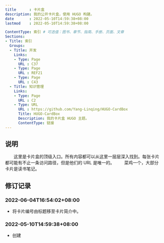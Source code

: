 ```yaml
---
title      : 卡片盒
description: 我的公开卡片盒，使用 HUGO 构建。
date       : 2022-05-10T14:59:38+08:00
lastmod    : 2022-05-10T14:59:38+08:00

ContentType: 索引 # 可选值：图书、章节、指南、手册、页面、文章
Sections:
- Title: 索引
  Groups:
  - Title: 开发
    Links:
    - Type: Page
      URL : C37
    - Type: Page
      URL : REF21
    - Type: Page
      URL : C43
  - Title: 知识管理
    Links:
    - Type: Page
      URL : C2
    - Type: URL
      URL : https://github.com/Yang-Linqing/HUGO-CardBox
      Title: HUGO-CardBox
      Description: 我的卡片盒 HUGO 主题。
      ContentType: 链接
---
```


## 说明
　　这里是卡片盒的顶级入口。所有内容都可以从这里一层层深入找到。每张卡片都可能有不止一条访问路径，但是他们的 URL 是唯一的。
　　菜鸡一个，大部分卡片是读书笔记。

## 修订记录
### 2022-06-04T16:54:02+08:00
* 将卡片编号由标题移至卡片简介中。
### 2022-05-10T14:59:38+08:00
* 创建
